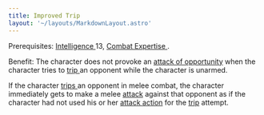 ```yaml
---
title: Improved Trip
layout: '~/layouts/MarkdownLayout.astro'
---
```

Prerequisites: [ Intelligence ](/modern.d20.srd/basics/ability.scores) 13, [Combat Expertise ](/modern.d20.srd/feats/combat.expertise) .

Benefit: The character does not provoke an [ attack of opportunity](/modern.d20.srd/combat/attacks.of.opportunity) when the character tries to [trip ](/modern.d20.srd/combat/trip) an opponent while the character is
unarmed.

If the character [ trips ](/modern.d20.srd/combat/trip) an opponent in melee
combat, the character immediately gets to make a melee [ attack](/modern.d20.srd/combat/attack.roll) against that opponent as if the
character had not used his or her [ attack action](/modern.d20.srd/combat/attack.actions) for the [ trip](/modern.d20.srd/combat/trip) attempt.

